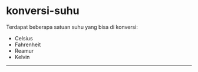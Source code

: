 # konversi-suhu

Terdapat beberapa satuan suhu yang bisa di konversi:
- Celsius
- Fahrenheit
- Reamur
- Kelvin

----------------------------------------------------------------------------------
